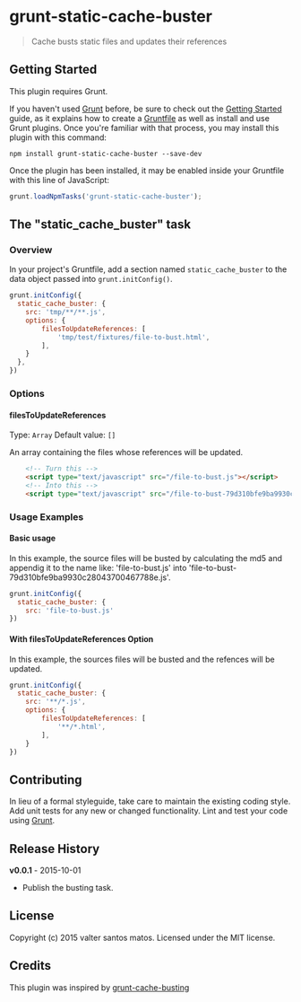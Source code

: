 # grunt-static-cache-buster

> Cache busts static files and updates their references

## Getting Started
This plugin requires Grunt.

If you haven't used [Grunt](http://gruntjs.com/) before, be sure to check out the [Getting Started](http://gruntjs.com/getting-started) guide, as it explains how to create a [Gruntfile](http://gruntjs.com/sample-gruntfile) as well as install and use Grunt plugins. Once you're familiar with that process, you may install this plugin with this command:

```shell
npm install grunt-static-cache-buster --save-dev
```

Once the plugin has been installed, it may be enabled inside your Gruntfile with this line of JavaScript:

```js
grunt.loadNpmTasks('grunt-static-cache-buster');
```

## The "static_cache_buster" task

### Overview
In your project's Gruntfile, add a section named `static_cache_buster` to the data object passed into `grunt.initConfig()`.

```js
grunt.initConfig({
  static_cache_buster: {
    src: 'tmp/**/**.js',
    options: {
        filesToUpdateReferences: [
            'tmp/test/fixtures/file-to-bust.html',
        ],
    }
  },
})
```

### Options

#### filesToUpdateReferences
Type: `Array`
Default value: `[]`

An array containing the files whose references will be updated.
```html
    <!-- Turn this -->
    <script type="text/javascript" src="/file-to-bust.js"></script>
    <!-- Into this -->
    <script type="text/javascript" src="/file-to-bust-79d310bfe9ba9930c28043700467788e.js"></script>
```

### Usage Examples

#### Basic usage
In this example, the source files will be busted by calculating the md5 and appendig it to the name like: 'file-to-bust.js' into 'file-to-bust-79d310bfe9ba9930c28043700467788e.js'. 

```js
grunt.initConfig({
  static_cache_buster: {
    src: 'file-to-bust.js'
})
```

#### With filesToUpdateReferences Option
In this example, the sources files will be busted and the refences will be updated.

```js
grunt.initConfig({
  static_cache_buster: {
    src: '**/*.js',
    options: {
        filesToUpdateReferences: [
            '**/*.html',
        ],
    }
})
```

## Contributing
In lieu of a formal styleguide, take care to maintain the existing coding style. Add unit tests for any new or changed functionality. Lint and test your code using [Grunt](http://gruntjs.com/).

## Release History
**v0.0.1** - 2015-10-01
* Publish the busting task.

## License
Copyright (c) 2015 valter santos matos. Licensed under the MIT license.

## Credits
This plugin was inspired by [grunt-cache-busting](https://github.com/PaulTondeur/grunt-cache-busting)